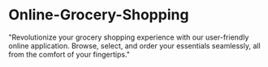 # Online-Grocery-Shopping
"Revolutionize your grocery shopping experience with our user-friendly online application. Browse, select, and order your essentials seamlessly, all from the comfort of your fingertips."
